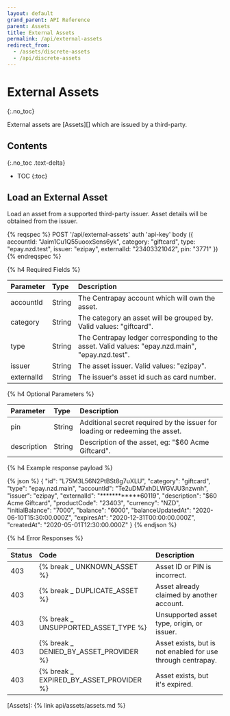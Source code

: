 ```yaml
---
layout: default
grand_parent: API Reference
parent: Assets
title: External Assets
permalink: /api/external-assets
redirect_from:
  - /assets/discrete-assets
  - /api/discrete-assets
---
```


# External Assets
{:.no_toc}

External assets are [Assets][] which are issued by a third-party.


## Contents
{:.no_toc .text-delta}

* TOC
{:toc}

## Load an External Asset

Load an asset from a supported third-party issuer. Asset details will be obtained from the issuer.

{% reqspec %}
  POST '/api/external-assets'
  auth 'api-key'
  body ({
    accountId: "Jaim1Cu1Q55uooxSens6yk",
    category: "giftcard",
    type: "epay.nzd.test",
    issuer: "ezipay",
    externalId: "23403321042",
    pin: "3771"
  })
{% endreqspec %}


{% h4 Required Fields %}

| Parameter  | Type   | Description                                                                                      |
|:-----------|:-------|:-------------------------------------------------------------------------------------------------|
| accountId  | String | The Centrapay account which will own the asset.                                                  |
| category   | String | The category an asset will be grouped by. Valid values: "giftcard".                              |
| type       | String | The Centrapay ledger corresponding to the asset. Valid values: "epay.nzd.main", "epay.nzd.test". |
| issuer     | String | The asset issuer. Valid values: "ezipay".                                                        |
| externalId | String | The issuer's asset id such as card number.                                                       |

{% h4 Optional Parameters %}

| Parameter      | Type   | Description                                                                  |
|:---------------|:-------|:-----------------------------------------------------------------------------|
| pin            | String | Additional secret required by the issuer for loading or redeeming the asset. |
| description    | String | Description of the asset, eg: "$60 Acme Giftcard".                           |

{% h4 Example response payload %}

{% json %}
{
  "id": "L75M3L56N2PtBSt8g7uXLU",
  "category": "giftcard",
  "type": "epay.nzd.main",
  "accountId": "Te2uDM7xhDLWGVJU3nzwnh",
  "issuer": "ezipay",
  "externalId": "************60119",
  "description": "$60 Acme Giftcard",
  "productCode": "23403",
  "currency": "NZD",
  "initialBalance": "7000",
  "balance": "6000",
  "balanceUpdatedAt": "2020-06-10T15:30:00.000Z",
  "expiresAt": "2020-12-31T00:00:00.000Z",
  "createdAt": "2020-05-01T12:30:00.000Z"
}
{% endjson %}

{% h4 Error Responses %}

| Status | Code                                   | Description                                                 |
|:-------|:-------------------------------------- |:------------------------------------------------------------|
| 403    | {% break _ UNKNOWN_ASSET %}             | Asset ID or PIN is incorrect.                               |
| 403    | {% break _ DUPLICATE_ASSET %}           | Asset already claimed by another account.                   |
| 403    | {% break _ UNSUPPORTED_ASSET_TYPE %}    | Unsupported asset type, origin, or issuer.                  |
| 403    | {% break _ DENIED_BY_ASSET_PROVIDER %}  | Asset exists, but is not enabled for use through centrapay. |
| 403    | {% break _ EXPIRED_BY_ASSET_PROVIDER %} | Asset exists, but it's expired.                             |

[Assets]: {% link api/assets/assets.md %}
